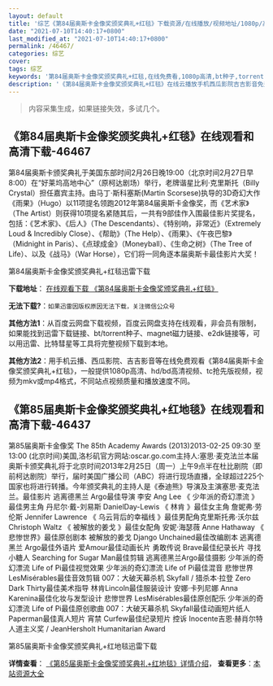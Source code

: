 ```yaml
---
layout: default
title: '综艺《第84届奥斯卡金像奖颁奖典礼+红毯》下载资源/在线播放/视频地址/1080p/高清/蓝光'
date: "2021-07-10T14:40:17+0800"
last_modified_at: "2021-07-10T14:40:17+0800"
permalink: /46467/
categories: 综艺
cover:
tags: 综艺
keywords: '第84届奥斯卡金像奖颁奖典礼+红毯,在线免费看,1080p高清,bt种子,torrent,百度云盘,magnet,磁力链,迅雷下载资源'
description: '《第84届奥斯卡金像奖颁奖典礼+红毯》在线云播放手机西瓜影院吉吉影音免费看，1080p高清bd/hd未删减完整版和tc抢先枪版，mkv/mp4格式，附带bt/torrent种子、magnet/磁力链、百度云盘、网盘资源迅雷下载链接'
---
```


>内容采集生成，如果链接失效，多试几个。


## 《第84届奥斯卡金像奖颁奖典礼+红毯》在线观看和高清下载-46467

第84届奥斯卡颁奖典礼于美国东部时间2月26日晚19:00（北京时间2月27日早8:00）在“好莱坞高地中心&rdquo;（原柯达剧场）举行，老牌谐星比利·克里斯托（Billy Crystal）担任嘉宾主持。由马丁·斯科塞斯(Martin Scorsese)执导的3D奇幻大作《雨果》（Hugo）以11项提名领跑2012年第84届奥斯卡金像奖，而《艺术家》（The Artist）则获得10项提名紧随其后，一共有9部佳作入围最佳影片奖提名，包括：《艺术家》、《后人》（The Descendants）、《特别响，非常近》（Extremely Loud & Incredibly Close）、《帮助》（The Help）、《雨果》、《午夜巴黎》（Midnight in Paris）、《点球成金》（Moneyball）、《生命之树》（The Tree of Life）、以及《战马》（War Horse），它们将一同角逐本届奥斯卡最佳影片大奖！


第84届奥斯卡金像奖颁奖典礼+红毯迅雷下载

**下载地址**： [在线观看下载 《第84届奥斯卡金像奖颁奖典礼+红毯》](https://www.993dy.com//vod-detail-id-3372.html) 


**无法下载?**：`如果迅雷因版权原因无法下载，关注微信公众号 `

**其他方法1**：从百度云网盘下载视频，百度云网盘支持在线观看，非会员有限制，如果能找到迅雷下载链接、bt/torrent种子、magnet磁力链接、e2dk链接等，可以用迅雷、比特彗星等工具将完整视频下载到本地。

**其他方法2**：用手机云播、西瓜影院、吉吉影音等在线免费观看《第84届奥斯卡金像奖颁奖典礼+红毯》，一般提供1080p高清、hd/bd高清视频、tc抢先版视频，视频为mkv或mp4格式，不同站点视频质量和播放速度不同。


## 《第85届奥斯卡金像奖颁奖典礼+红地毯》在线观看和高清下载-46437

第85届奥斯卡金像奖 The 85th Academy Awards (2013)2013-02-25 09:30 至 13:00 (北京时间)美国,洛杉矶</span>官方网站:oscar.go.com主持人:塞思&middot;麦克法兰本届奥斯卡颁奖典礼将于北京时间2013年2月25日（周一）上午9点半在杜比剧院（即前柯达剧院）举行，届时美国广播公司（ABC）将进行现场直播，全球超过225个国家也将进行转播。今年颁奖典礼的主持人是《泰迪熊》导演及主演塞思&middot;麦克法兰。</span>最佳影片 逃离德黑兰 Argo最佳导演 李安 Ang Lee 《 少年派的奇幻漂流 》</span>最佳男主角 丹尼尔&middot;戴-刘易斯 DanielDay-Lewis 《 林肯 》</span>最佳女主角 詹妮弗&middot;劳伦斯 Jennifer Lawrence 《 乌云背后的幸福线 》</span>最佳男配角克里斯托弗&middot;沃尔兹 Christoph Waltz 《 被解放的姜戈 》</span>最佳女配角 安妮·海瑟薇 Anne Hathaway 《 悲惨世界》</span>最佳原创剧本 被解放的姜戈 Django Unchained最佳改编剧本 逃离德黑兰 Argo最佳外语片 爱Amour最佳动画长片 勇敢传说 Brave最佳纪录长片 寻找小糖人 Searching for Sugar Man最佳剪辑 逃离德黑兰Argo最佳摄影 少年派的奇幻漂流 Life of Pi最佳视觉效果 少年派的奇幻漂流 Life of Pi最佳混音 悲惨世界 LesMisérables最佳音效剪辑 007：大破天幕杀机 Skyfall / 猎杀本&middot;拉登 Zero Dark Thirty最佳美术指导 林肯Lincoln最佳服装设计 安娜·卡列尼娜 Anna Karenina最佳化妆与发型设计 悲惨世界 LesMisérables最佳原创配乐 少年派的奇幻漂流 Life of Pi最佳原创歌曲 007：大破天幕杀机 Skyfall最佳动画短片纸人 Paperman最佳真人短片 宵禁 Curfew最佳纪录短片 控诉 Inocente吉恩·赫肖尔特人道主义奖 / JeanHersholt Humanitarian Award


第85届奥斯卡金像奖颁奖典礼+红地毯迅雷下载

**详情查看**： [《第85届奥斯卡金像奖颁奖典礼+红地毯》详情介绍](/movie/46437/)， **查看更多**：[本站资源大全](/movie/t/all/)


